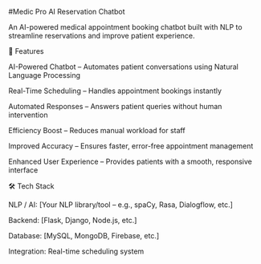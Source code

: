 #Medic Pro AI Reservation Chatbot

An AI-powered medical appointment booking chatbot built with NLP to streamline reservations and improve patient experience.

🚀 Features

AI-Powered Chatbot – Automates patient conversations using Natural Language Processing

Real-Time Scheduling – Handles appointment bookings instantly

Automated Responses – Answers patient queries without human intervention

Efficiency Boost – Reduces manual workload for staff

Improved Accuracy – Ensures faster, error-free appointment management

Enhanced User Experience – Provides patients with a smooth, responsive interface

🛠️ Tech Stack

NLP / AI: [Your NLP library/tool – e.g., spaCy, Rasa, Dialogflow, etc.]

Backend: [Flask, Django, Node.js, etc.]

Database: [MySQL, MongoDB, Firebase, etc.]

Integration: Real-time scheduling system
